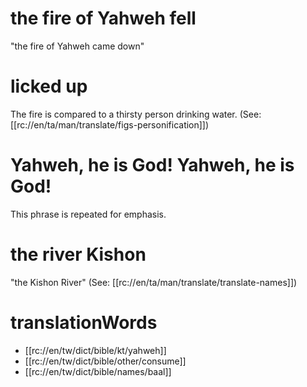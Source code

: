# the fire of Yahweh fell

"the fire of Yahweh came down"

# licked up

The fire is compared to a thirsty person drinking water. (See: [[rc://en/ta/man/translate/figs-personification]])

# Yahweh, he is God! Yahweh, he is God!

This phrase is repeated for emphasis.

# the river Kishon

"the Kishon River" (See: [[rc://en/ta/man/translate/translate-names]])

# translationWords

* [[rc://en/tw/dict/bible/kt/yahweh]]
* [[rc://en/tw/dict/bible/other/consume]]
* [[rc://en/tw/dict/bible/names/baal]]